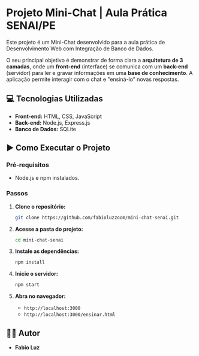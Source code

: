 # Projeto Mini-Chat | Aula Prática SENAI/PE

Este projeto é um Mini-Chat desenvolvido para a aula prática de Desenvolvimento Web com Integração de Banco de Dados.

O seu principal objetivo é demonstrar de forma clara a **arquitetura de 3 camadas**, onde um **front-end** (interface) se comunica com um **back-end** (servidor) para ler e gravar informações em uma **base de conhecimento**. A aplicação permite interagir com o chat e "ensiná-lo" novas respostas.

## 💻 Tecnologias Utilizadas
* **Front-end:** HTML, CSS, JavaScript
* **Back-end:** Node.js, Express.js
* **Banco de Dados:** SQLite

## ▶️ Como Executar o Projeto

### Pré-requisitos
* Node.js e npm instalados.

### Passos
1.  **Clone o repositório:**
    ```bash
    git clone https://github.com/fabioluzzoom/mini-chat-senai.git
    ```

2.  **Acesse a pasta do projeto:**
    ```bash
    cd mini-chat-senai
    ```

3.  **Instale as dependências:**
    ```bash
    npm install
    ```

4.  **Inicie o servidor:**
    ```bash
    npm start
    ```

5.  **Abra no navegador:**
    * `http://localhost:3000`
    * `http://localhost:3000/ensinar.html`

## 👨‍💻 Autor
* **Fabio Luz**
